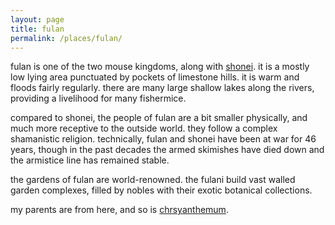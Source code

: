```yaml
---
layout: page
title: fulan
permalink: /places/fulan/
---
```


fulan is one of the two mouse kingdoms, along with [shonei](/places/shonei). it is a mostly low lying area punctuated by pockets of limestone hills. it is warm and floods fairly regularly. there are many large shallow lakes along the rivers, providing a livelihood for many fishermice. 

compared to shonei, the people of fulan are a bit smaller physically, and much more receptive to the outside world. they follow a complex shamanistic religion. technically, fulan and shonei have been at war for 46 years, though in the past decades the armed skimishes have died down and the armistice line has remained stable. 

the gardens of fulan are world-renowned. the fulani build vast walled garden complexes, filled by nobles with their exotic botanical collections.

my parents are from here, and so is [chrsyanthemum](/friends/chrsyanthemum).